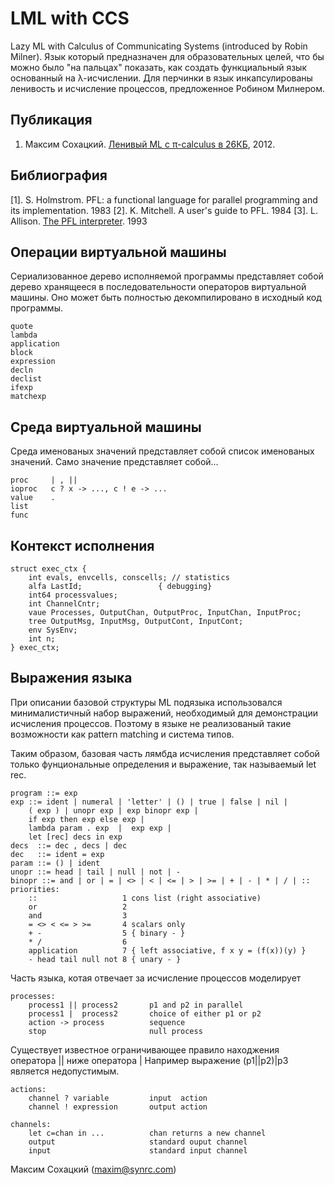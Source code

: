 
LML with CCS
============

Lazy ML with Calculus of Communicating Systems (introduced by Robin Milner).
Язык который предназначен для образовательных целей, что бы можно было
"на пальцах" показать, как создать функциальный язык основанный на λ-исчислении.
Для перчинки в язык инкапсулированы ленивость и исчисление процессов,
предложенное Робином Милнером.

Публикация
----------

1. Максим Сохацкий. <a href="https://tonpa.guru/stream/2012/2012-06-22%20%D0%9B%D0%B5%D0%BD%D0%B8%D0%B2%D1%8B%D0%B9%20ML%20%D1%81%20pi-calculus%20%D0%B2%2026%D0%9A%D0%91.htm">Ленивый ML с π-calculus в 26КБ</a>, 2012.

Библиография
------------

[1]. S. Holmstrom. PFL: a functional language for parallel programming and its implementation. 1983
[2]. K. Mitchell. A user's guide to PFL. 1984
[3]. L. Allison. <a href="http://www.allisons.org/ll/FP/LambdaCCS/">The PFL interpreter</a>. 1993

Операции виртуальной машины
---------------------------

Сериализованное дерево исполняемой программы представляет
собой дерево хранящееся в последовательности операторов виртуальной машины.
Оно может быть полностью декомпилировано в исходный код программы.

    quote
    lambda
    application
    block
    expression
    decln
    declist
    ifexp
    matchexp

Среда виртуальной машины
------------------------

Среда именованых значений представляет собой список именованых значений.
Само значение представляет собой...

    proc     | , ||
    ioproc   c ? x -> ..., c ! e -> ...
    value    .
    list
    func

Контекст исполнения
-------------------

    struct exec_ctx {
        int evals, envcells, conscells; // statistics 
        alfa LastId;                 { debugging}
        int64 processvalues;
        int ChannelCntr;
        vaue Processes, OutputChan, OutputProc, InputChan, InputProc;
        tree OutputMsg, InputMsg, OutputCont, InputCont;
        env SysEnv;
        int n;
    } exec_ctx;

Выражения языка
---------------

При описании базовой структуры ML подязыка использовался минималистичный набор выражений,
необходимый для демонстрации исчисления процессов. Поэтому в языке не реализованый такие
возможности как pattern matching и система типов.

Таким образом, базовая часть лямбда исчисления представляет собой только фунциональные
определения и выражение, так называемый let rec.

    program ::= exp
    exp ::= ident | numeral | 'letter' | () | true | false | nil |
        ( exp ) | unopr exp | exp binopr exp |
        if exp then exp else exp |
        lambda param . exp  |  exp exp |
        let [rec] decs in exp
    decs  ::= dec , decs | dec
    dec   ::= ident = exp
    param ::= () | ident
    unopr ::= head | tail | null | not | -
    binopr ::= and | or | = | <> | < | <= | > | >= | + | - | * | / | ::
    priorities:
	    ::                   1 cons list (right associative)
	    or                   2
	    and                  3
	    = <> < <= > >=       4 scalars only
	    + -                  5 { binary - }
	    * /                  6
	    application          7 { left associative, f x y = (f(x))(y) }
	    - head tail null not 8 { unary - }

Часть языка, котая отвечает за исчисление процессов моделирует

    processes:
        process1 || process2       p1 and p2 in parallel
        process1 |  process2       choice of either p1 or p2
        action -> process          sequence
        stop                       null process

Существует известное ограничивающее правило находжения оператора || ниже
оператора | Например выражение (p1||p2)|p3 является недопустимым.

    actions:
        channel ? variable         input  action
        channel ! expression       output action

    channels:
        let c=chan in ...          chan returns a new channel
        output                     standard ouput channel
        input                      standard input channel

Максим Сохацкий (maxim@synrc.com)
